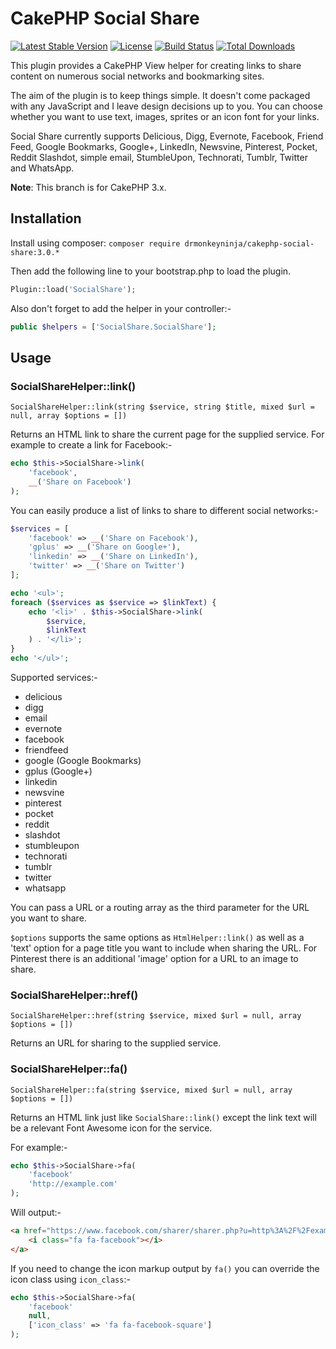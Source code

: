 # CakePHP Social Share
[![Latest Stable Version](https://poser.pugx.org/drmonkeyninja/cakephp-social-share/v/stable)](https://packagist.org/packages/drmonkeyninja/cakephp-social-share) [![License](https://poser.pugx.org/drmonkeyninja/cakephp-social-share/license.svg)](https://packagist.org/packages/drmonkeyninja/cakephp-social-share) [![Build Status](https://travis-ci.org/drmonkeyninja/cakephp-social-share.svg)](https://travis-ci.org/drmonkeyninja/cakephp-social-share) [![Total Downloads](https://poser.pugx.org/drmonkeyninja/cakephp-social-share/downloads)](https://packagist.org/packages/drmonkeyninja/cakephp-social-share)

This plugin provides a CakePHP View helper for creating links to share content on numerous social networks and bookmarking sites.

The aim of the plugin is to keep things simple. It doesn't come packaged with any JavaScript and I leave design decisions up to you. You can choose whether you want to use text, images, sprites or an icon font for your links.

Social Share currently supports Delicious, Digg, Evernote, Facebook, Friend Feed, Google Bookmarks, Google+, LinkedIn, Newsvine, Pinterest, Pocket, Reddit Slashdot, simple email, StumbleUpon, Technorati, Tumblr, Twitter and WhatsApp.

**Note**: This branch is for CakePHP 3.x.

## Installation

Install using composer: `composer require drmonkeyninja/cakephp-social-share:3.0.*`

Then add the following line to your bootstrap.php to load the plugin.

```php
Plugin::load('SocialShare');
```

Also don't forget to add the helper in your controller:-

```php
public $helpers = ['SocialShare.SocialShare'];
```

## Usage

### SocialShareHelper::link()

```
SocialShareHelper::link(string $service, string $title, mixed $url = null, array $options = [])
```

Returns an HTML link to share the current page for the supplied service. For example to create a link for Facebook:-

```php
echo $this->SocialShare->link(
    'facebook',
    __('Share on Facebook')
);
```

You can easily produce a list of links to share to different social networks:-

```php
$services = [
    'facebook' => __('Share on Facebook'),
    'gplus' => __('Share on Google+'),
    'linkedin' => __('Share on LinkedIn'),
    'twitter' => __('Share on Twitter')
];

echo '<ul>';
foreach ($services as $service => $linkText) {
    echo '<li>' . $this->SocialShare->link(
        $service,
        $linkText
    ) . '</li>';
}
echo '</ul>';
```

Supported services:-

* delicious
* digg
* email
* evernote
* facebook
* friendfeed
* google (Google Bookmarks)
* gplus (Google+)
* linkedin
* newsvine
* pinterest
* pocket
* reddit
* slashdot
* stumbleupon
* technorati
* tumblr
* twitter
* whatsapp

You can pass a URL or a routing array as the third parameter for the URL you want to share.

`$options` supports the same options as `HtmlHelper::link()` as well as a 'text' option for a page title you want to include when sharing the URL.
For Pinterest there is an additional 'image' option for a URL to an image to share.

### SocialShareHelper::href()

```
SocialShareHelper::href(string $service, mixed $url = null, array $options = [])
```

Returns an URL for sharing to the supplied service.

### SocialShareHelper::fa()

```
SocialShareHelper::fa(string $service, mixed $url = null, array $options = [])
```

Returns an HTML link just like `SocialShare::link()` except the link text will be a relevant Font Awesome icon for the service.

For example:-

```php
echo $this->SocialShare->fa(
    'facebook'
    'http://example.com'
);
```

Will output:-

```html
<a href="https://www.facebook.com/sharer/sharer.php?u=http%3A%2F%2Fexample.com">
    <i class="fa fa-facebook"></i>
</a>
```

If you need to change the icon markup output by `fa()` you can override the icon class using `icon_class`:-

```php
echo $this->SocialShare->fa(
    'facebook'
    null,
    ['icon_class' => 'fa fa-facebook-square']
);
```

